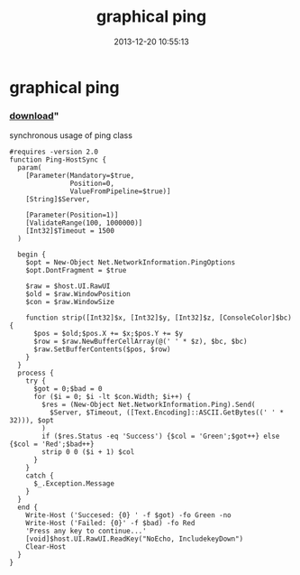 ﻿---
pid:            4725
parent:         0
children:       
poster:         greg zakharov
title:          graphical ping
date:           2013-12-20 10:55:13
format:         posh
---

# graphical ping

### [download](4725.ps1)"

synchronous usage of ping class

```posh
#requires -version 2.0
function Ping-HostSync {
  param(
    [Parameter(Mandatory=$true,
               Position=0,
               ValueFromPipeline=$true)]
    [String]$Server,
    
    [Parameter(Position=1)]
    [ValidateRange(100, 1000000)]
    [Int32]$Timeout = 1500
  )
  
  begin {
    $opt = New-Object Net.NetworkInformation.PingOptions
    $opt.DontFragment = $true
    
    $raw = $host.UI.RawUI
    $old = $raw.WindowPosition
    $con = $raw.WindowSize
    
    function strip([Int32]$x, [Int32]$y, [Int32]$z, [ConsoleColor]$bc) {
      $pos = $old;$pos.X += $x;$pos.Y += $y
      $row = $raw.NewBufferCellArray(@(' ' * $z), $bc, $bc)
      $raw.SetBufferContents($pos, $row)
    }
  }
  process {
    try {
      $got = 0;$bad = 0
      for ($i = 0; $i -lt $con.Width; $i++) {
        $res = (New-Object Net.NetworkInformation.Ping).Send(
          $Server, $Timeout, ([Text.Encoding]::ASCII.GetBytes((' ' * 32))), $opt
        )
        if ($res.Status -eq 'Success') {$col = 'Green';$got++} else {$col = 'Red';$bad++}
        strip 0 0 ($i + 1) $col
      }
    }
    catch {
      $_.Exception.Message
    }
  }
  end {
    Write-Host ('Succesed: {0} ' -f $got) -fo Green -no
    Write-Host ('Failed: {0}' -f $bad) -fo Red
    'Press any key to continue...'
    [void]$host.UI.RawUI.ReadKey("NoEcho, IncludekeyDown")
    Clear-Host
  }
}
```
